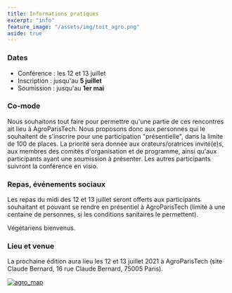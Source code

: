 ```yaml
---
title: Informations pratiques
excerpt: "info"
feature_image: "/assets/img/toit_agro.png"
aside: true
---
```


### Dates

  * Conférence : les 12 et 13 juillet 
  * Inscription : jusqu'au **5 juillet**
  * Soumission : jusqu'au **1er mai**

### Co-mode

Nous souhaitons tout faire pour permettre qu'une partie de ces
rencontres ait lieu à AgroParisTech. Nous proposons donc aux personnes
qui le souhaitent de s'inscrire pour une participation "présentielle",
dans la limite de 100 de places. La priorité sera donnée aux
orateurs/oratrices invité(e)s, aux membres des comités d'organisation et
de programme, ainsi qu'aux participants ayant une soumission à
présenter. Les autres participants suivront la conférence en visio.

### Repas, événements sociaux

Les repas du midi des 12 et 13 juillet seront offerts aux participants
souhaitant et pouvant se rendre en présentiel à AgroParisTech (limité
à une centaine de personnes, si les conditions sanitaires le permettent).

Végétariens bienvenus.

### Lieu et venue

La prochaine édition aura lieu les 12 et 13 juillet 2021 à AgroParisTech (site Claude Bernard, 16 rue Claude Bernard, 75005 Paris).

[![agro_map](https://user-images.githubusercontent.com/2323508/110508499-566f0980-8101-11eb-89be-35fe52bb951a.png)](https://goo.gl/maps/DbaRMt65ZH6pXQg89)
